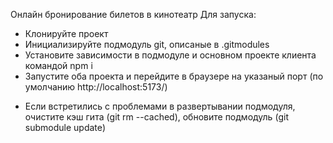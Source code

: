 Онлайн бронирование билетов в кинотеатр
Для запуска:
- Клонируйте проект
- Инициализируйте подмодуль git, описаные в .gitmodules
- Установите зависимости в подмодуле и основном проекте клиента командой npm i
- Запустите оба проекта и перейдите в браузере на указаный порт (по умолчанию http://localhost:5173/)

* Если встретились с проблемами в развертывании подмодуля, очистите кэш гита (git rm --cached), обновите подмодуль (git submodule update)
